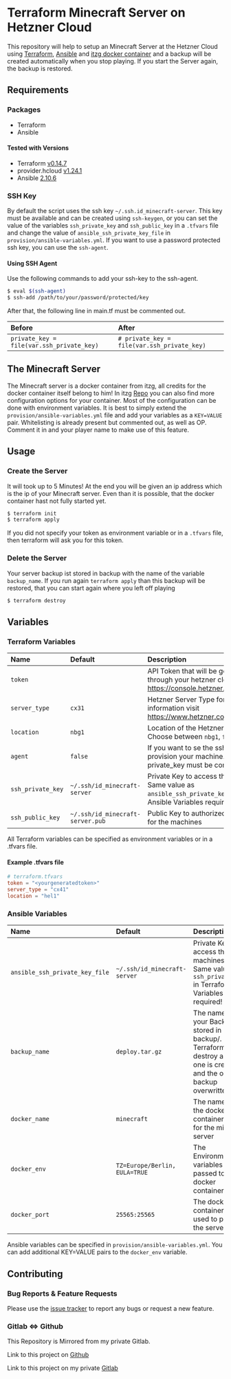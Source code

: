 # Terraform Minecraft Server on Hetzner Cloud

This repository will help to setup an Minecraft Server at the Hetzner Cloud using [Terraform](https://www.terraform.io/), [Ansible](https://www.ansible.com/) and [itzg docker container](https://github.com/itzg/docker-minecraft-server)
and a backup will be created automatically when you stop playing. If you start the Server again, the backup is restored.

## Requirements

### Packages

* Terraform
* Ansible

#### Tested with Versions

* Terraform [v0.14.7](https://github.com/hashicorp/terraform/blob/v0.14.7/CHANGELOG.md)
* provider.hcloud [v1.24.1](https://github.com/terraform-providers/terraform-provider-hcloud)
* Ansible [2.10.6](https://github.com/ansible-community/ansible-build-data/blob/main/2.10/CHANGELOG-v2.10.rst#v2-10-6)

### SSH Key

By default the script uses the ssh key `~/.ssh.id_minecraft-server`. This key must be available and can be created using `ssh-keygen`, or you can set the value of the
variables `ssh_private_key` and `ssh_public_key` in a `.tfvars` file and change the value of `ansible_ssh_private_key_file` in `provision/ansible-variables.yml`. If
you want to use a password protected ssh key, you can use the `ssh-agent`.

#### Using SSH Agent

Use the following commands to add your ssh-key to the ssh-agent.

```bash
$ eval $(ssh-agent)
$ ssh-add /path/to/your/password/protected/key
```

After that, the following line in main.tf must be commented out.

|  Before                                   |   After                                     |
|:------------------------------------------|:--------------------------------------------|
| `private_key = file(var.ssh_private_key)` | `# private_key = file(var.ssh_private_key)` |

## The Minecraft Server

The Minecraft server is a docker container from itzg, all credits for the docker container itself belong to him! In itzg [Repo](https://github.com/itzg/docker-minecraft-server) you can also find more configuration options for your container. Most
of the configuration can be done with environment variables. It is best to simply extend the `provision/ansible-variables.yml` file and add your variables as a `KEY=VALUE` pair.
Whitelisting is already present but commented out, as well as OP. Comment it in and your player name to make use of this feature.

## Usage

### Create the Server

It will took up to 5 Minutes! At the end you will be given an ip address which is the ip of your Minecraft server. Even than it is possible, that the docker container hast not fully
started yet.

```bash
$ terraform init
$ terraform apply
```

If you did not specify your token as environment variable or in a `.tfvars` file, then terraform will ask you for this token.

### Delete the Server

Your server backup ist stored in backup with the name of the variable `backup_name`. If you run again `terraform apply` than this backup will be restored, that you can start again
where you left off playing

```bash
$ terraform destroy
```

## Variables

### Terraform Variables

|  Name                    |  Default     |  Description                                                                      |
|:-------------------------|:-------------|:----------------------------------------------------------------------------------|
| `token`                  |              |API Token that will be generated through your hetzner cloud project https://console.hetzner.cloud/projects |
| `server_type`            | `cx31`       |Hetzner Server Type for more information visit https://www.hetzner.com/de/cloud |
| `location`            | `nbg1`            |Location of the Hetzner Server. Choose between `nbg1`, `fsn1` or `hel1` |
| `agent`               | `false`         | If you want to se the ssh-agent to provision your machine. If set to true, private_key must be commented out |
| `ssh_private_key`     | `~/.ssh/id_minecraft-server`     | Private Key to access the machines. Same value as `ansible_ssh_private_key_file` in Ansible Variables required! |
| `ssh_public_key`      | `~/.ssh/id_minecraft-server.pub` | Public Key to authorized the access for the machines |

All Terraform variables can be specified as environment variables or in a .tfvars file.

#### Example .tfvars file

```toml
# terraform.tfvars
token = "<yourgeneratedtoken>"
server_type = "cx41"
location = "hel1"
```

### Ansible Variables

|  Name                    |  Default     |  Description                                                                      |
|:-------------------------|:-------------|:----------------------------------------------------------------------------------|
| `ansible_ssh_private_key_file` | `~/.ssh/id_minecraft-server` | Private Key to access the machines. Same value as `ssh_private_key` in Terraform Variables required! |
| `backup_name` | `deploy.tar.gz` | The name of your Backup stored in backup/. Every Terraform destroy a new one is created and the old backup overwritten |
| `docker_name` | `minecraft` | The name of the docker container used for the mineraft server |
| `docker_env` | `TZ=Europe/Berlin, EULA=TRUE` | The Environment variables passed to the docker container |
| `docker_port` | `25565:25565` | The docker container ports used to publish the server |

Ansible variables can be specified in `provision/ansible-variables.yml`. You can add additional KEY=VALUE pairs to the `docker_env` variable.

## Contributing

### Bug Reports & Feature Requests

Please use the [issue tracker](https://github.com/p4ck3t0/terraform-minecraft-hcloud/issues) to report any bugs or request a new feature.

### Gitlab <=> Github

This Repository is Mirrored from my private Gitlab.

Link to this project on [Github](https://github.com/p4ck3t0/terraform-minecraft-hcloud)

Link to this project on my private [Gitlab](https://gitlab.p4ck3t0.de/public-group/server/terraform-minecraft-hcloud)
